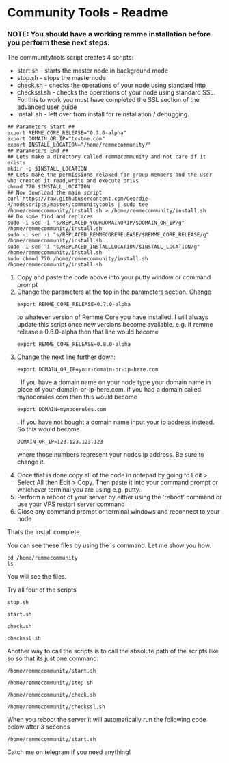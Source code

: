 <h1>Community Tools - Readme </h1>

<h3>NOTE: You should have a working remme installation before you perform these next steps.</h3>

<p>The communitytools script creates 4 scripts:</p>
<ul>
<li>start.sh - starts the master node in background mode</li>
<li>stop.sh - stops the masternode</li>
<li>check.sh - checks the operations of your node using standard http</li>
<li>checkssl.sh - checks the operations of your node using standard SSL.  For this to work you must have completed the SSL section of the advanced user guide</li>
 <li>Install.sh - left over from install for reinstallation / debugging.</li>
</ul>
<p>
 
 ``` 
## Parameters Start ##
export REMME_CORE_RELEASE="0.7.0-alpha"
export DOMAIN_OR_IP="testme.com"
export INSTALL_LOCATION="/home/remmecommunity/"
## Parameters End ##
## Lets make a directory called remmecommunity and not care if it exists
mkdir -p $INSTALL_LOCATION		
## Lets make the permissions relaxed for group members and the user who created it read,write and execute privs
chmod 770 $INSTALL_LOCATION
## Now download the main script
curl https://raw.githubusercontent.com/Geordie-R/nodescripts/master/communitytools | sudo tee /home/remmecommunity/install.sh > /home/remmecommunity/install.sh
## Do some find and replaces
sudo -i sed -i "s/REPLACED_YOURDOMAINORIP/$DOMAIN_OR_IP/g" /home/remmecommunity/install.sh
sudo -i sed -i "s/REPLACED_REMMECORERELEASE/$REMME_CORE_RELEASE/g" /home/remmecommunity/install.sh
sudo -i sed -i "s/REPLACED_INSTALLLOCATION/$INSTALL_LOCATION/g" /home/remmecommunity/install.sh
sudo chmod 770 /home/remmecommunity/install.sh
/home/remmecommunity/install.sh
 
 ```
  
  
<ol><li>Copy and paste the code above into your putty window or command prompt</li>
  <li>Change the parameters at the top in the parameters section.  Change
   
   ```
   export REMME_CORE_RELEASE=0.7.0-alpha
   
   ``` 
   
   to whatever version of Remme Core you have installed.  I will always update this script once new versions become available. e.g. if remme release a 0.8.0-alpha then that line would become 
   ```
   export REMME_CORE_RELEASE=0.8.0-alpha
   ```
   
   </li>
  <li>Change the next line further down:
  
  ```
  export DOMAIN_OR_IP=your-domain-or-ip-here.com
  ```
  
  .  If you have a domain name on your node type your domain name in place of your-domain-or-ip-here.com. if you had a domain called mynoderules.com then this would become 
  ```
  export DOMAIN=mynoderules.com
  ``` 
  . If you have not bought a domain name input your ip address instead. So this would become 
  ```
  DOMAIN_OR_IP=123.123.123.123
  ``` 
  where those numbers represent your nodes ip address. Be sure to change it.</li>
<li>Once that is done copy all of the code in notepad by going to Edit > Select All then Edit > Copy.  Then paste it into your command prompt or whichever terminal you are using e.g. putty.</li>
  
  <li>Perform a reboot of your server by either using the 'reboot' command or use your VPS restart server command</li>
<li>Close any command prompt or terminal windows and reconnect to your node</li>
</ol>
  </p>
  
  <p> Thats the install complete.</p>
  
  
<p>You can see these files by using the ls command.  Let me show you how.</p>
<p>
  
```
cd /home/remmecommunity 
ls
```
  </p>
You will see the files.
<br />
<p>Try all four of the scripts
  
  ```
  stop.sh
  ```
  
  ```
  start.sh
  ```
  
  ```
  check.sh
  ```
  
  ```
  checkssl.sh
  ```
<p>
Another way to call the scripts is to call the absolute path of the scripts like so so that its just one command.</p>

```
/home/remmecommunity/start.sh
```

```
/home/remmecommunity/stop.sh
```

```
/home/remmecommunity/check.sh
```

```
/home/remmecommunity/checkssl.sh
```


<p>When you reboot the server it will automatically run the following code below after 3 seconds</p>
  
  ```
  /home/remmecommunity/start.sh
  ```
<p style='weight:bold;'>Catch me on telegram if you need anything!</p>
